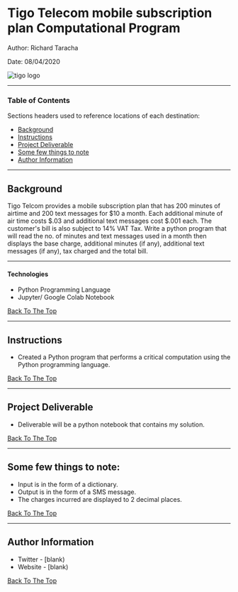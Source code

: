 # Tigo Telecom mobile subscription plan Computational Program
Author: Richard Taracha

Date: 08/04/2020

![tigo logo](https://user-images.githubusercontent.com/67068918/92004520-fc088100-ed4a-11ea-990b-d131ecc2dac4.png)

---

### Table of Contents

Sections headers used to reference locations of each destination:
- [Background](#Background)
- [Instructions](#Instructions)
- [Project Deliverable](#Project-Deliverable)
- [Some few things to note](#Some-few-things-to-note)
- [Author Information](#Author-Information)

---

## Background

Tigo Telcom provides a mobile subscription plan that has 200 minutes of airtime and 200 text messages for $10 a month. Each additional minute of air time costs $.03 and additional text messages cost $.001 each. The customer's bill is also subject to 14% VAT Tax. Write a python program that will read the no. of minutes and text messages used in a month then displays the base charge, additional minutes (if any), additional text messages (if any), tax charged and the total bill. 

---

#### Technologies

- Python Programming Language
- Jupyter/ Google Colab Notebook

[Back To The Top](#read-me-template)

---

## Instructions
* Created a Python program that performs a critical computation using the Python programming language. 


[Back To The Top](#read-me-template)

---

## Project Deliverable
* Deliverable will be a python notebook that contains my solution. 

[Back To The Top](#read-me-template)

---

## Some few things to note:
* Input is in the form of a dictionary. 
* Output is in the form of a SMS message. 
* The charges incurred  are displayed to 2 decimal places. 

[Back To The Top](#read-me-template)

---

## Author Information

- Twitter - [blank)
- Website - [blank)

[Back To The Top](#read-me-template)

